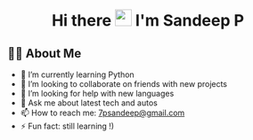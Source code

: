 <h1 align="center">Hi there <img src="https://raw.githubusercontent.com/MartinHeinz/MartinHeinz/master/wave.gif" width="30px"> I'm Sandeep P</h1>

## 🙋‍♂️ About Me

- 🌱 I’m currently learning Python
- 👯 I’m looking to collaborate on friends with new projects
- 🤔 I’m looking for help with new languages
- 💬 Ask me about latest tech and autos
- 📫 How to reach me: 7psandeep@gmail.com
- ⚡ Fun fact: still learning !)
